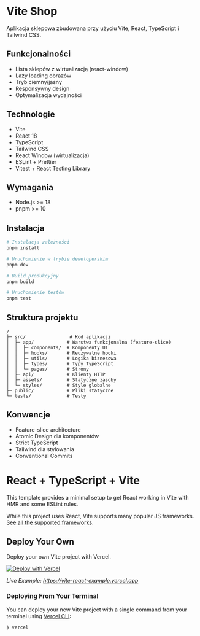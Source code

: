 # Vite Shop

Aplikacja sklepowa zbudowana przy użyciu Vite, React, TypeScript i Tailwind CSS.

## Funkcjonalności

- Lista sklepów z wirtualizacją (react-window)
- Lazy loading obrazów
- Tryb ciemny/jasny
- Responsywny design
- Optymalizacja wydajności

## Technologie

- Vite
- React 18
- TypeScript
- Tailwind CSS
- React Window (wirtualizacja)
- ESLint + Prettier
- Vitest + React Testing Library

## Wymagania

- Node.js >= 18
- pnpm >= 10

## Instalacja

```bash
# Instalacja zależności
pnpm install

# Uruchomienie w trybie deweloperskim
pnpm dev

# Build produkcyjny
pnpm build

# Uruchomienie testów
pnpm test
```

## Struktura projektu

```
/
├─ src/                # Kod aplikacji
│  ├─ app/            # Warstwa funkcjonalna (feature-slice)
│  │  ├─ components/  # Komponenty UI
│  │  ├─ hooks/       # Reużywalne hooki
│  │  ├─ utils/       # Logika biznesowa
│  │  ├─ types/       # Typy TypeScript
│  │  └─ pages/       # Strony
│  ├─ api/            # Klienty HTTP
│  ├─ assets/         # Statyczne zasoby
│  └─ styles/         # Style globalne
├─ public/            # Pliki statyczne
└─ tests/             # Testy
```

## Konwencje

- Feature-slice architecture
- Atomic Design dla komponentów
- Strict TypeScript
- Tailwind dla stylowania
- Conventional Commits

# React + TypeScript + Vite

This template provides a minimal setup to get React working in Vite with HMR and some ESLint rules.

While this project uses React, Vite supports many popular JS frameworks. [See all the supported frameworks](https://vitejs.dev/guide/#scaffolding-your-first-vite-project).

## Deploy Your Own

Deploy your own Vite project with Vercel.

[![Deploy with Vercel](https://vercel.com/button)](https://vercel.com/new/clone?repository-url=https://github.com/vercel/examples/tree/main/framework-boilerplates/vite-react&template=vite-react)

_Live Example: https://vite-react-example.vercel.app_

### Deploying From Your Terminal

You can deploy your new Vite project with a single command from your terminal using [Vercel CLI](https://vercel.com/download):

```shell
$ vercel
```
